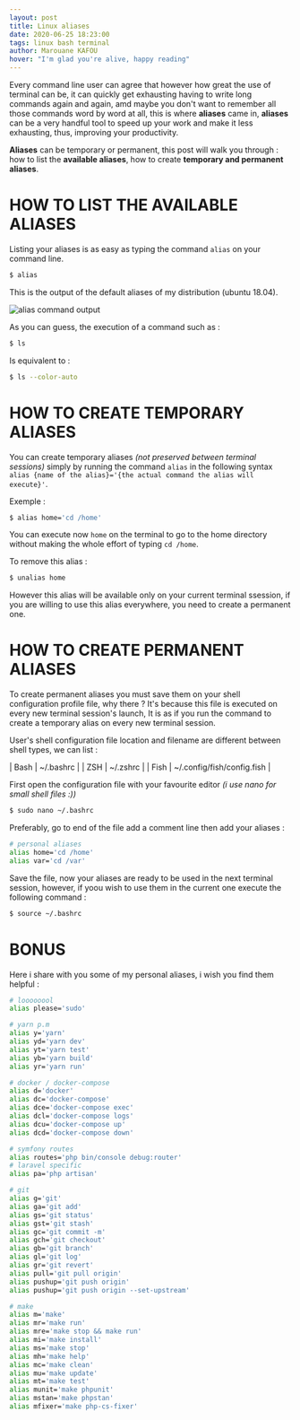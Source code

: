 ```yaml
---
layout: post
title: Linux aliases
date: 2020-06-25 18:23:00
tags: linux bash terminal
author: Marouane KAFOU
hover: "I'm glad you're alive, happy reading"
---
```


Every command line user can agree that however how great the use of terminal can be, it can quickly get exhausting having to write long commands again and again, amd maybe you don't want to remember all those commands word by word at all, this is where **aliases** came in, **aliases** can be a very handful tool to speed up your work and make it less exhausting, thus, improving your productivity.

**Aliases** can be temporary or permanent, this post will walk you through : how to list the **available aliases**, how to create **temporary and permanent aliases**.

# HOW TO LIST THE AVAILABLE ALIASES

Listing your aliases is as easy as typing the command `alias` on your command line.
```bash
$ alias
```

This is the output of the default aliases of my distribution (ubuntu 18.04).

![alias command output](../../../../../assets/images/posts/some-useful-aliases-1.png)

As you can guess, the execution of a command such as :

```bash
$ ls
```

Is equivalent to :

```bash
$ ls --color-auto
```

# HOW TO CREATE TEMPORARY ALIASES

You can create temporary aliases _(not preserved between terminal sessions)_ simply by running the command `alias` in the following syntax `alias {name of the alias}='{the actual command the alias will execute}'`.

Exemple :

```bash
$ alias home='cd /home'
```

You can execute now `home` on the terminal to go to the home directory without making the whole effort of typing `cd /home`.

To remove this alias :

```bash
$ unalias home
```

However this alias will be available only on your current terminal ssession, if you are willing to use this alias everywhere, you need to create a permanent one.

# HOW TO CREATE PERMANENT ALIASES

To create permanent aliases you must save them on your shell configuration profile file, why there ? It's because this file is executed on every new terminal session's launch, It is as if you run the command to create a temporary alias on every new terminal session.

User's shell configuration file location and filename are different between shell types, we can list :

| Bash | ~/.bashrc |
| ZSH | ~/.zshrc |
| Fish | ~/.config/fish/config.fish |

First open the configuration file with your favourite editor _(i use nano for small shell files :))_

```bash
$ sudo nano ~/.bashrc
```

Preferably, go to end of the file add a comment line then add your aliases :

```bash
# personal aliases
alias home='cd /home'
alias var='cd /var'
```

Save the file, now your aliases are ready to be used in the next terminal session, however, if yoou wish to use them in the current one execute the following command :

```bash
$ source ~/.bashrc
```

# BONUS

Here i share with you some of my personal aliases, i wish you find them helpful :

```bash
# loooooool
alias please='sudo'

# yarn p.m
alias y='yarn'
alias yd='yarn dev'
alias yt='yarn test'
alias yb='yarn build'
alias yr='yarn run'

# docker / docker-compose
alias d='docker'
alias dc='docker-compose'
alias dce='docker-compose exec'
alias dcl='docker-compose logs'
alias dcu='docker-compose up'
alias dcd='docker-compose down'

# symfony routes
alias routes='php bin/console debug:router'
# laravel specific
alias pa='php artisan'

# git
alias g='git'
alias ga='git add'
alias gs='git status'
alias gst='git stash'
alias gc='git commit -m'
alias gch='git checkout'
alias gb='git branch'
alias gl='git log'
alias gr='git revert'
alias pull='git pull origin'
alias pushup='git push origin'
alias pushup='git push origin --set-upstream'

# make
alias m='make'
alias mr='make run'
alias mre='make stop && make run'
alias mi='make install'
alias ms='make stop'
alias mh='make help'
alias mc='make clean'
alias mu='make update'
alias mt='make test'
alias munit='make phpunit'
alias mstan='make phpstan'
alias mfixer='make php-cs-fixer'
```